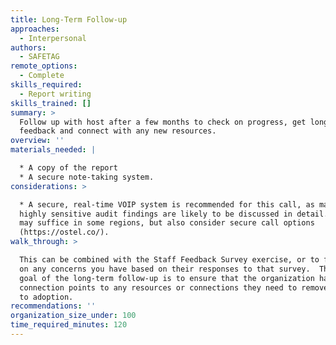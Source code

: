 ```yaml
---
title: Long-Term Follow-up
approaches:
  - Interpersonal
authors:
  - SAFETAG
remote_options:
  - Complete
skills_required:
  - Report writing
skills_trained: []
summary: >
  Follow up with host after a few months to check on progress, get long-term
  feedback and connect with any new resources.
overview: ''
materials_needed: |

  * A copy of the report
  * A secure note-taking system.
considerations: >

  * A secure, real-time VOIP system is recommended for this call, as many of the
  highly sensitive audit findings are likely to be discussed in detail.  Skype
  may suffice in some regions, but also consider secure call options
  (https://ostel.co/).
walk_through: >

  This can be combined with the Staff Feedback Survey exercise, or to follow up
  on any concerns you have based on their responses to that survey.  The main
  goal of the long-term follow-up is to ensure that the organization has ongoing
  connection points to any resources or connections they need to remove barriers
  to adoption.
recommendations: ''
organization_size_under: 100
time_required_minutes: 120
---
```


